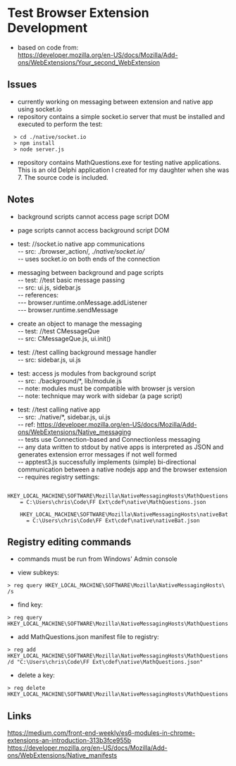 Test Browser Extension Development
===
- based on code from:  
  https://developer.mozilla.org/en-US/docs/Mozilla/Add-ons/WebExtensions/Your_second_WebExtension  
    

Issues
---
- currently working on messaging between extension and native app using socket.io  
- repository contains a simple socket.io server that must be installed and executed to perform the test:  
```
  > cd ./native/socket.io  
  > npm install  
  > node server.js  
```
- repository contains MathQuestions.exe for testing native applications.  This is an old Delphi application I created for my daughter when she was 7.  The source code is included.


Notes
---
  - background scripts cannot access page script DOM
  - page scripts cannot access background script DOM

  - test: //socket.io native app communications  
  -- src: ./browser_action/*, ./native/socket.io/*  
  -- uses socket.io on both ends of the connection  

  - messaging between background and page scripts  
  -- test: //test basic message passing  
  -- src: ui.js, sidebar.js  
  -- references:  
  --- browser.runtime.onMessage.addListener  
  --- browser.runtime.sendMessage  
  
  - create an object to manage the messaging   
  -- test: //test CMessageQue  
  -- src: CMessageQue.js,  ui.init()  

  - test: //test calling background message handler  
  -- src: sidebar.js, ui.js  

  - test: access js modules from background script  
  -- src: ./background/*, lib/module.js  
  -- note: modules must be compatible with browser js version  
  -- note: technique may work with sidebar (a page script)  

  - test: //test calling native app  
  -- src: ./native/*, sidebar.js, ui.js  
  -- ref: https://developer.mozilla.org/en-US/docs/Mozilla/Add-ons/WebExtensions/Native_messaging  
  -- tests use Connection-based and Connectionless messaging  
  -- any data written to stdout by native apps is interpreted as JSON and generates extension error messages if not well formed  
  -- apptest3.js successfully implements (simple) bi-directional communication between a native nodejs app and the browser extension  
  -- requires registry settings:  
  ```
    HKEY_LOCAL_MACHINE\SOFTWARE\Mozilla\NativeMessagingHosts\MathQuestions  
      = C:\Users\chris\Code\FF Ext\cdef\native\MathQuestions.json  
```
```
    HKEY_LOCAL_MACHINE\SOFTWARE\Mozilla\NativeMessagingHosts\nativeBat  
      = C:\Users\chris\Code\FF Ext\cdef\native\nativeBat.json  
```

Registry editing commands
---
- commands must be run from Windows' Admin console

- view subkeys:
```
> reg query HKEY_LOCAL_MACHINE\SOFTWARE\Mozilla\NativeMessagingHosts\ /s
```

- find key:
```
> reg query HKEY_LOCAL_MACHINE\SOFTWARE\Mozilla\NativeMessagingHosts\MathQuestions
```

- add MathQuestions.json manifest file to registry:
```
> reg add HKEY_LOCAL_MACHINE\SOFTWARE\Mozilla\NativeMessagingHosts\MathQuestions /d "C:\Users\chris\Code\FF Ext\cdef\native\MathQuestions.json"
```

- delete a key:
```
> reg delete HKEY_LOCAL_MACHINE\SOFTWARE\Mozilla\NativeMessagingHosts\MathQuestions
```

Links   
---
  https://medium.com/front-end-weekly/es6-modules-in-chrome-extensions-an-introduction-313b3fce955b  
  https://developer.mozilla.org/en-US/docs/Mozilla/Add-ons/WebExtensions/Native_manifests  
